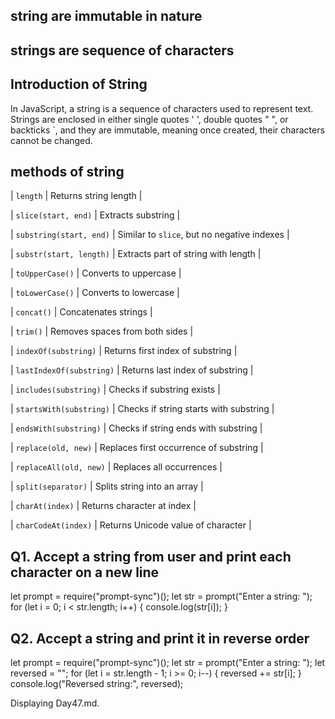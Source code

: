 ## string are immutable in nature
## strings are sequence of characters

## Introduction of String

In JavaScript, a string is a sequence of characters used to represent text. Strings are enclosed in either single quotes ' ', double quotes " ", or backticks `, and they are immutable, meaning once created, their characters cannot be changed.

## methods of string

| `length` | Returns string length |

| `slice(start, end)` | Extracts substring |

| `substring(start, end)` | Similar to `slice`, but no negative indexes |

| `substr(start, length)` | Extracts part of string with length |

| `toUpperCase()` | Converts to uppercase |

| `toLowerCase()` | Converts to lowercase |

| `concat()` | Concatenates strings |

| `trim()` | Removes spaces from both sides |

| `indexOf(substring)` | Returns first index of substring |

| `lastIndexOf(substring)` | Returns last index of substring |

| `includes(substring)` | Checks if substring exists |

| `startsWith(substring)` | Checks if string starts with substring |

| `endsWith(substring)` | Checks if string ends with substring | 

| `replace(old, new)` | Replaces first occurrence of substring |

| `replaceAll(old, new)` | Replaces all occurrences |

| `split(separator)` | Splits string into an array |

| `charAt(index)` | Returns character at index |

| `charCodeAt(index)` | Returns Unicode value of character |

## Q1. Accept a string from user and print each character on a new line

let prompt = require("prompt-sync")();
let str = prompt("Enter a string: ");
for (let i = 0; i < str.length; i++) {
    console.log(str[i]);
}

## Q2. Accept a string and print it in reverse order

let prompt = require("prompt-sync")();
let str = prompt("Enter a string: ");
let reversed = "";
for (let i = str.length - 1; i >= 0; i--) {
    reversed += str[i];
}
console.log("Reversed string:", reversed);

Displaying Day47.md.